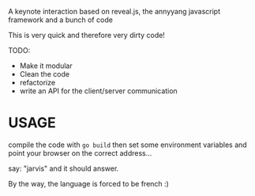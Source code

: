 A keynote interaction based on reveal.js, the annyyang javascript framework and a bunch of code

This is very quick and therefore very dirty code!

TODO: 

* Make it modular
* Clean the code
* refactorize
* write an API for the client/server communication

# USAGE

compile the code with `go build` then set some environment variables and point your browser on the correct address...

say: "jarvis" and it should answer.

By the way, the language is forced to be french :)
